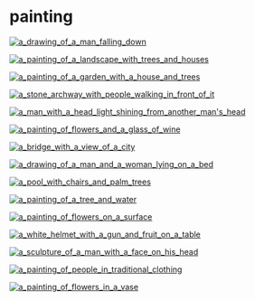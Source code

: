 # painting

<a href="a_drawing_of_a_man_falling_down.jpg"><img alt="a_drawing_of_a_man_falling_down" src="a_drawing_of_a_man_falling_down.jpg"></a>

<a href="a_painting_of_a_landscape_with_trees_and_houses.jpg"><img alt="a_painting_of_a_landscape_with_trees_and_houses" src="a_painting_of_a_landscape_with_trees_and_houses.jpg"></a>

<a href="a_painting_of_a_garden_with_a_house_and_trees.jpeg"><img alt="a_painting_of_a_garden_with_a_house_and_trees" src="a_painting_of_a_garden_with_a_house_and_trees.jpeg"></a>

<a href="a_stone_archway_with_people_walking_in_front_of_it.jpg"><img alt="a_stone_archway_with_people_walking_in_front_of_it" src="a_stone_archway_with_people_walking_in_front_of_it.jpg"></a>

<a href="a_man_with_a_head_light_shining_from_another_man's_head.png"><img alt="a_man_with_a_head_light_shining_from_another_man's_head" src="a_man_with_a_head_light_shining_from_another_man's_head.png"></a>

<a href="a_painting_of_flowers_and_a_glass_of_wine.jpg"><img alt="a_painting_of_flowers_and_a_glass_of_wine" src="a_painting_of_flowers_and_a_glass_of_wine.jpg"></a>

<a href="a_bridge_with_a_view_of_a_city.jpg"><img alt="a_bridge_with_a_view_of_a_city" src="a_bridge_with_a_view_of_a_city.jpg"></a>

<a href="a_drawing_of_a_man_and_a_woman_lying_on_a_bed.jpg"><img alt="a_drawing_of_a_man_and_a_woman_lying_on_a_bed" src="a_drawing_of_a_man_and_a_woman_lying_on_a_bed.jpg"></a>

<a href="a_pool_with_chairs_and_palm_trees.jpg"><img alt="a_pool_with_chairs_and_palm_trees" src="a_pool_with_chairs_and_palm_trees.jpg"></a>

<a href="a_painting_of_a_tree_and_water.jpg"><img alt="a_painting_of_a_tree_and_water" src="a_painting_of_a_tree_and_water.jpg"></a>

<a href="a_painting_of_flowers_on_a_surface.jpg"><img alt="a_painting_of_flowers_on_a_surface" src="a_painting_of_flowers_on_a_surface.jpg"></a>

<a href="a_white_helmet_with_a_gun_and_fruit_on_a_table.png"><img alt="a_white_helmet_with_a_gun_and_fruit_on_a_table" src="a_white_helmet_with_a_gun_and_fruit_on_a_table.png"></a>

<a href="a_sculpture_of_a_man_with_a_face_on_his_head.png"><img alt="a_sculpture_of_a_man_with_a_face_on_his_head" src="a_sculpture_of_a_man_with_a_face_on_his_head.png"></a>

<a href="a_painting_of_people_in_traditional_clothing.jpg"><img alt="a_painting_of_people_in_traditional_clothing" src="a_painting_of_people_in_traditional_clothing.jpg"></a>

<a href="a_painting_of_flowers_in_a_vase.jpg"><img alt="a_painting_of_flowers_in_a_vase" src="a_painting_of_flowers_in_a_vase.jpg"></a>

